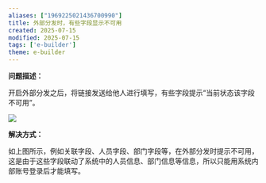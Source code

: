 ```yaml
---
aliases: ["1969225021436700990"]
title: 外部分发时，有些字段显示不可用
created: 2025-07-15
modified: 2025-07-15
tags: ['e-builder']
theme: e-builder
---
```


**问题描述：**

开启外部分发之后，将链接发送给他人进行填写，有些字段提示“当前状态该字段不可用”。

![](b2306411fcfc06bf0d659727d8fb8e33.jpg)

**解决方式：**

如上图所示，例如关联字段、人员字段、部门字段等，在外部分发时提示不可用，这是由于这些字段联动了系统中的人员信息、部门信息等信息，所以只能用系统内部账号登录后才能填写。